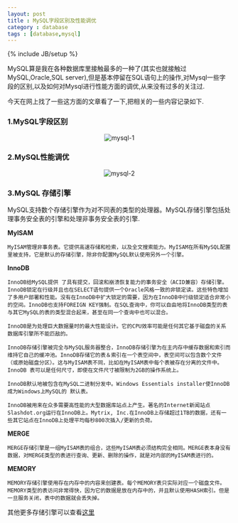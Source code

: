 ```yaml
---
layout: post
title : MySQL字段区别及性能调优
category : database
tags : [database,mysql]
---
```

{% include JB/setup %}

MySQL算是我在各种数据库里接触最多的一种了(其实也就接触过MySQL,Oracle,SQL server),但是基本停留在SQL语句上的操作,对Mysql一些字段的区别,以及如何对Mysql进行性能方面的调优,从来没有过多的关注过.

今天在网上找了一些这方面的文章看了一下,把相关的一些内容记录如下.

### 1.MySQL字段区别

<center><img alt="mysql-1" src="{{ ASSET_PATH }}hooligan/img/post/mysql-1.jpg"/></center>

### 2.MySQL性能调优

<center><img alt="mysql-2" src="{{ ASSET_PATH }}hooligan/img/post/mysql-2.png"/></center>

### 3.MySQL 存储引擎

MySQL支持数个存储引擎作为对不同表的类型的处理器。MySQL存储引擎包括处理事务安全表的引擎和处理非事务安全表的引擎.

**MyISAM**

    MyISAM管理非事务表。它提供高速存储和检索，以及全文搜索能力。MyISAM在所有MySQL配置里被支持，它是默认的存储引擎，除非你配置MySQL默认使用另外一个引擎。

**InnoDB**

    InnoDB给MySQL提供 了具有提交，回滚和崩溃恢复能力的事务安全（ACID兼容）存储引擎。InnoDB锁定在行级并且也在SELECT语句提供一个Oracle风格一致的非锁定读。这些特色增加 了多用户部署和性能。没有在InnoDB中扩大锁定的需要，因为在InnoDB中行级锁定适合非常小的空间。InnoDB也支持FOREIGN KEY强制。在SQL查询中，你可以自由地将InnoDB类型的表与其它MySQL的表的类型混合起来，甚至在同一个查询中也可以混合。
    
    InnoDB是为处理巨大数据量时的最大性能设计。它的CPU效率可能是任何其它基于磁盘的关系数据库引擎所不能匹敌的。
    
    InnoDB存储引擎被完全与MySQL服务器整合，InnoDB存储引擎为在主内存中缓存数据和索引而维持它自己的缓冲池。InnoDB存储它的表＆索引在一个表空间中，表空间可以包含数个文件（或原始磁盘分区）。这与MyISAM表不同，比如在MyISAM表中每个表被存在分离的文件中。InnoDB 表可以是任何尺寸，即使在文件尺寸被限制为2GB的操作系统上。
    
    InnoDB默认地被包含在MySQL二进制分发中。Windows Essentials installer使InnoDB成为Windows上MySQL的 默认表。
    
    InnoDB被用来在众多需要高性能的大型数据库站点上产生。著名的Internet新闻站点Slashdot.org运行在InnoDB上。Mytrix, Inc.在InnoDB上存储超过1TB的数据，还有一些其它站点在InnoDB上处理平均每秒800次插入/更新的负荷。

**MERGE**

    MERGE存储引擎是一组MyISAM表的组合，这些MyISAM表必须结构完全相同。MERGE表本身没有数据，对MERGE类型的表进行查询、更新、删除的操作，就是对内部的MyISAM表进行的。

**MEMORY**

    MEMORY存储引擎使用存在内存中的内容来创建表。每个MEMORY表只实际对应一个磁盘文件。MEMORY类型的表访问非常得快，因为它的数据是放在内存中的，并且默认使用HASH索引。但是一旦服务关闭，表中的数据就会丢失掉。

其他更多存储引擎可以查看[这里](http://dev.mysql.com/doc/refman/5.1/zh/storage-engines.html)


